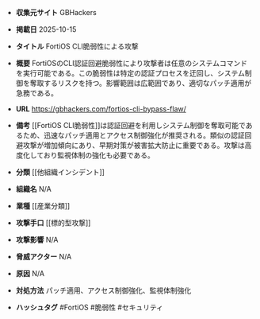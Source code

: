 - **収集元サイト**
GBHackers

- **掲載日**
2025-10-15

- **タイトル**
FortiOS CLI脆弱性による攻撃

- **概要**
FortiOSのCLI認証回避脆弱性により攻撃者は任意のシステムコマンドを実行可能である。この脆弱性は特定の認証プロセスを迂回し、システム制御を奪取するリスクを持つ。影響範囲は広範囲であり、適切なパッチ適用が急務である。

- **URL**
https://gbhackers.com/fortios-cli-bypass-flaw/

- **備考**
[[FortiOS CLI脆弱性]]は認証回避を利用しシステム制御を奪取可能であるため、迅速なパッチ適用とアクセス制御強化が推奨される。類似の認証回避攻撃が増加傾向にあり、早期対策が被害拡大防止に重要である。攻撃は高度化しており監視体制の強化も必要である。

- **分類**
[[他組織インシデント]]

- **組織名**
N/A

- **業種**
[[産業分類]]

- **攻撃手口**
[[標的型攻撃]]

- **攻撃影響**
N/A

- **脅威アクター**
N/A

- **原因**
N/A

- **対処方法**
パッチ適用、アクセス制御強化、監視体制強化

- **ハッシュタグ**
#FortiOS #脆弱性 #セキュリティ

